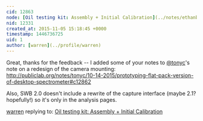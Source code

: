```yaml
---
cid: 12863
node: [Oil testing kit: Assembly + Initial Calibration](../notes/ethanbass/10-23-2015/oil-testing-kit-assembly-initial-calibration)
nid: 12331
created_at: 2015-11-05 15:18:45 +0000
timestamp: 1446736725
uid: 1
author: [warren](../profile/warren)
---
```


Great, thanks for the feedback -- I added some of your notes to [@tonyc](/profile/tonyc)'s note on a redesign of the camera mounting: http://publiclab.org/notes/tonyc/10-14-2015/prototyping-flat-pack-version-of-desktop-spectrometer#c12862

Also, SWB 2.0 doesn't include a rewrite of the capture interface (maybe 2.1? hopefully!) so it's only in the analysis pages. 

[warren](../profile/warren) replying to: [Oil testing kit: Assembly + Initial Calibration](../notes/ethanbass/10-23-2015/oil-testing-kit-assembly-initial-calibration)

